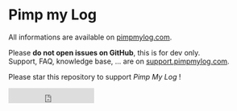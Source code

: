 Pimp my Log 
===========

All informations are available on [pimpmylog.com](http://pimpmylog.com).

Please **do not open issues on GitHub**, this is for dev only.  
Support, FAQ, knowledge base, ... are on [support.pimpmylog.com](http://support.pimpmylog.com).

Please star this repository to support *Pimp My Log* !

<iframe src="http://pimpmylog.com/github-btn.html?user=potsky&repo=PimpMyLog&type=watch&count=true&size=large" class="ghstar" allowtransparency="true" frameborder="0" scrolling="0" width="170" height="30"></iframe>
